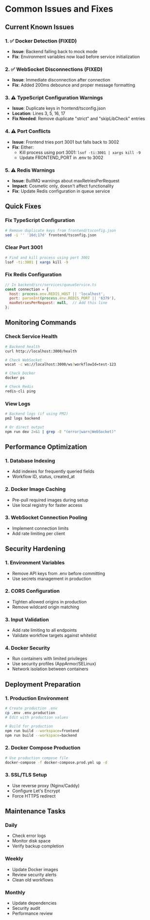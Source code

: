 # Common Issues and Fixes

## Current Known Issues

### 1. ✅ Docker Detection (FIXED)
- **Issue**: Backend falling back to mock mode
- **Fix**: Environment variables now load before service initialization

### 2. ✅ WebSocket Disconnections (FIXED)
- **Issue**: Immediate disconnection after connection
- **Fix**: Added 200ms debounce and proper message formatting

### 3. ⚠️ TypeScript Configuration Warnings
- **Issue**: Duplicate keys in frontend/tsconfig.json
- **Location**: Lines 3, 5, 16, 17
- **Fix Needed**: Remove duplicate "strict" and "skipLibCheck" entries

### 4. ⚠️ Port Conflicts
- **Issue**: Frontend tries port 3001 but falls back to 3002
- **Fix**: Either:
  - Kill process using port 3001: `lsof -ti:3001 | xargs kill -9`
  - Update FRONTEND_PORT in .env to 3002

### 5. ⚠️ Redis Warnings
- **Issue**: BullMQ warnings about maxRetriesPerRequest
- **Impact**: Cosmetic only, doesn't affect functionality
- **Fix**: Update Redis configuration in queue service

## Quick Fixes

### Fix TypeScript Configuration
```bash
# Remove duplicate keys from frontend/tsconfig.json
sed -i '' '16d;17d' frontend/tsconfig.json
```

### Clear Port 3001
```bash
# Find and kill process using port 3001
lsof -ti:3001 | xargs kill -9
```

### Fix Redis Configuration
```javascript
// In backend/src/services/queueService.ts
const connection = {
  host: process.env.REDIS_HOST || 'localhost',
  port: parseInt(process.env.REDIS_PORT || '6379'),
  maxRetriesPerRequest: null,  // Add this line
};
```

## Monitoring Commands

### Check Service Health
```bash
# Backend health
curl http://localhost:3000/health

# Check WebSocket
wscat -c ws://localhost:3000/ws?workflowId=test-123

# Check Docker
docker ps

# Check Redis
redis-cli ping
```

### View Logs
```bash
# Backend logs (if using PM2)
pm2 logs backend

# Or direct output
npm run dev 2>&1 | grep -E "(error|warn|WebSocket)"
```

## Performance Optimization

### 1. Database Indexing
- Add indexes for frequently queried fields
- Workflow ID, status, created_at

### 2. Docker Image Caching
- Pre-pull required images during setup
- Use local registry for faster access

### 3. WebSocket Connection Pooling
- Implement connection limits
- Add rate limiting per client

## Security Hardening

### 1. Environment Variables
- Remove API keys from .env before committing
- Use secrets management in production

### 2. CORS Configuration
- Tighten allowed origins in production
- Remove wildcard origin matching

### 3. Input Validation
- Add rate limiting to all endpoints
- Validate workflow targets against whitelist

### 4. Docker Security
- Run containers with limited privileges
- Use security profiles (AppArmor/SELinux)
- Network isolation between containers

## Deployment Preparation

### 1. Production Environment
```bash
# Create production .env
cp .env .env.production
# Edit with production values

# Build for production
npm run build --workspace=frontend
npm run build --workspace=backend
```

### 2. Docker Compose Production
```bash
# Use production compose file
docker-compose -f docker-compose.prod.yml up -d
```

### 3. SSL/TLS Setup
- Use reverse proxy (Nginx/Caddy)
- Configure Let's Encrypt
- Force HTTPS redirect

## Maintenance Tasks

### Daily
- Check error logs
- Monitor disk space
- Verify backup completion

### Weekly
- Update Docker images
- Review security alerts
- Clean old workflows

### Monthly
- Update dependencies
- Security audit
- Performance review